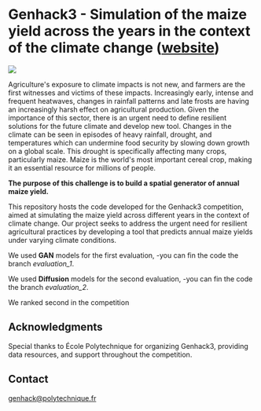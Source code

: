# Genhack3 - Simulation of the maize yield across the years in the context of the climate change ([website](https://www.polytechnique.edu/en/genhack-3-hackathon-generative-modelling))
<img src="https://www.polytechnique.edu/sites/default/files/styles/contenu_detail/public/content/pages/images/2023-12/Bani%C3%A8re_GenHack%20Challenge%202024.png?itok=QqlW6jKY">

Agriculture's exposure to climate impacts is not new, and farmers are the first witnesses and victims of these impacts. Increasingly early, intense and frequent heatwaves, changes in rainfall patterns and late frosts are having an increasingly harsh effect on agricultural production.
Given the importance of this sector, there is an urgent need to define resilient solutions for the future climate and develop new tool.
Changes in the climate can be seen in episodes of heavy rainfall, drought, and temperatures which can undermine food security by slowing down growth on a global scale. This drought is specifically affecting many crops, particularly maize. Maize is the world's most important cereal crop, making it an essential resource for millions of people.

**The purpose of this challenge is to build a spatial generator of annual maize yield.**

This repository hosts the code developed for the Genhack3 competition, aimed at simulating the maize yield across different years in the context of climate change. Our project seeks to address the urgent need for resilient agricultural practices by developing a tool that predicts annual maize yields under varying climate conditions.

We used **GAN** models for the first evaluation, -you can fin the code the branch *evaluation_1*. 

We used **Diffusion** models for the second evaluation, -you can fin the code the branch *evaluation_2*. 

We ranked second in the competition

## Acknowledgments

Special thanks to École Polytechnique for organizing Genhack3, providing data resources, and support throughout the competition.

## Contact
genhack@polytechnique.fr
